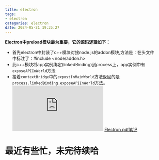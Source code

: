 ```yaml
---
title: electron
tags: 
- electron
categories: electron
date: 2024-05-21 19:35:27
---
```

**Electron中preload模块最为重要，它的源码逻辑如下：**
- 首先electron中封装了c++模块对接node.js的addon模块,方法是：在头文件中标注了：#include <node/addon.h>
- 此c++模块将app实例绑定(linkedBinding)到process上，app实例中有`exposeAPIInWorld`方法
- 接着`contextBridge`中的`expostInMainWorld`方法返回的是`process.linkedBinding.exposeAPIInWorld`方法。
![Electron.pdf](https://dmqweb.cn/images/Electron.pdf)
[Electron pdf笔记](https://dmqweb.cn/images/Electron.pdf)
# 最近有些忙，未完待续哈